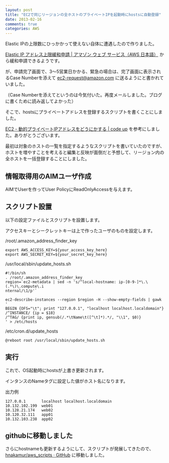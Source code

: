 ```yaml
---
layout: post
title: "EC2で同じリージョンの全ホストのプライベートIPを起動時にhostsに自動登録"
date: 2013-02-16
comments: true
categories: AWS
---
```

Elastic IPの上限数にひっかかって使えない自体に遭遇したので作りました。

[Elastic IP アドレス上限緩和申請 | アマゾン ウェブ サービス（AWS 日本語）](http://aws.amazon.com/jp/contact-us/eip_limit_request/) から緩和申請できるようです。

が、申請完了画面で、3〜5営業日かかる、緊急の場合は、完了画面に表示されるCase Numberを添えて ec2-request@amazon.com に送るようにと書かれていました。

（Case Numberを添えてというのは今気付いた。再度メールしました。ブログに書くために読み返してよかった）

そこで、hostsにプライベートアドレスを登録するスクリプトを書くことにしました。

[EC2 - 動的プライベートIPアドレスをどうにかする | code up](http://frmmpgit.blog.fc2.com/blog-entry-123.html) を参考にしました。ありがとうございます。

最初は対象のホストの一覧を指定するようなスクリプトを書いていたのですが、ホストを増やすことを考えると編集と反映が面倒だと予想して、リージョン内の全ホストを一括登録することにしました。

## 情報取得用のAIMユーザ作成

AIMでUserを作ってUser PolicyにReadOnlyAccessを与えます。


## スクリプト設置
以下の設定ファイルとスクリプトを設置します。

アクセスキーとシークレットキーは上で作ったユーザのものを設定します。

/root/.amazon_address_finder_key

```
export AWS_ACCESS_KEY=${your_access_key_here}
export AWS_SECRET_KEY=${your_secret_key_here}
```

/usr/local/sbin/update_hosts.sh

```
#!/bin/sh
. /root/.amazon_address_finder_key
region=`ec2-metadata | sed -n 's/^local-hostname: ip-[0-9-]*\.\(.*\)\.compute\.i
nternal/\1/p'`

ec2-describe-instances --region $region -H --show-empty-fields | gawk '
BEGIN {OFS="\t"; print "127.0.0.1", "localhost localhost.localdomain"}
/^INSTANCE/ {ip = $18}  
/^TAG/ {print ip, gensub(/.*\tName\t([^\t]*).*/, "\\1", $0)}  
' > /etc/hosts
```

/etc/cron.d/update_hosts

```
@reboot root /usr/local/sbin/update_hosts.sh
```

## 実行
これで、OS起動時にhostsが上書き更新されます。

インタンスのNameタグに設定した値がホスト名になります。

出力例

```
127.0.0.1       localhost localhost.localdomain
10.132.102.199  web01
10.128.21.174   web02
10.120.32.111   app01
10.132.103.238  app02
```

## githubに移動しました

さらにhostnameも更新するようにして、スクリプトが発展してきたので、
[hnakamur/aws_scripts · GitHub](https://github.com/hnakamur/aws_scripts)
に移動しました。

